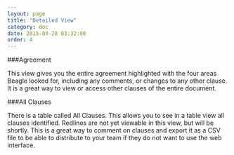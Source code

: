 ```yaml
---
layout: page
title: "Detailed View"
category: doc
date: 2015-04-28 03:32:08
order: 4
---
```


###Agreement

This view gives you the entire agreement highlighted with the four areas Beagle looked for, including any comments, or changes to any other clause.  It is a great way to view or access other clauses of the entire document.

###All Clauses

There is a table called All Clauses.  This allows you to see in a table view all clauses identified.  Redlines are not yet viewable in this view, but will be shortly.  This is a great way to comment on clauses and export it as a CSV file to be able to distribute to your team if they do not want to use the web interface. 